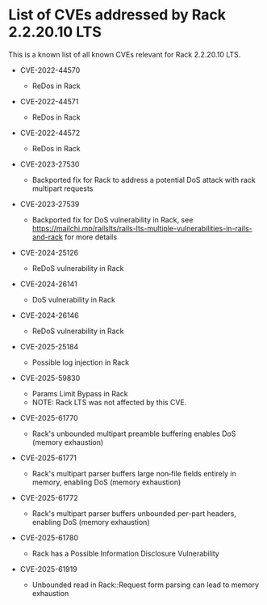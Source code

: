 # List of CVEs addressed by Rack 2.2.20.10 LTS

This is a known list of all known CVEs relevant for Rack 2.2.20.10 LTS.

- CVE-2022-44570
  - ReDos in Rack

- CVE-2022-44571
  - ReDos in Rack

- CVE-2022-44572
  - ReDos in Rack

- CVE-2023-27530
  - Backported fix for Rack to address a potential DoS attack with rack multipart requests

- CVE-2023-27539
  - Backported fix for DoS vulnerability in Rack, see https://mailchi.mp/railslts/rails-lts-multiple-vulnerabilities-in-rails-and-rack for more details

- CVE-2024-25126
  - ReDoS vulnerability in Rack

- CVE-2024-26141
  - DoS vulnerability in Rack

- CVE-2024-26146
  - ReDoS vulnerability in Rack

- CVE-2025-25184
  - Possible log injection in Rack

- CVE-2025-59830
  - Params Limit Bypass in Rack
  - NOTE: Rack LTS was not affected by this CVE.

- CVE-2025-61770
  - Rack's unbounded multipart preamble buffering enables DoS (memory exhaustion)

- CVE-2025-61771
  - Rack's multipart parser buffers large non‑file fields entirely in memory, enabling DoS (memory exhaustion)

- CVE-2025-61772
  - Rack's multipart parser buffers unbounded per-part headers, enabling DoS (memory exhaustion)

- CVE-2025-61780
  - Rack has a Possible Information Disclosure Vulnerability

- CVE-2025-61919
  - Unbounded read in Rack::Request form parsing can lead to memory exhaustion
